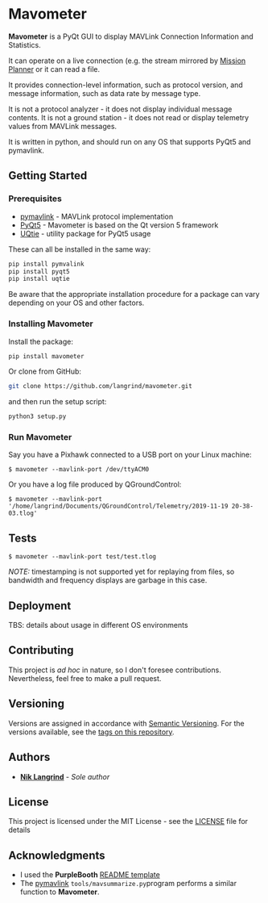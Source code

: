 # Mavometer

**Mavometer** is a PyQt GUI to display MAVLink Connection Information and
Statistics.

It can operate on a live connection (e.g. the stream mirrored by
[Mission Planner](http://ardupilot.org/planner/) or it can read a file.

It provides connection-level information, such as protocol version, and
message information, such as data rate by message type.

It is not a protocol analyzer - it does not display individual message
contents. It is not a ground station - it does not read or display telemetry
values from MAVLink messages.

It is written in python, and should run on any OS that supports PyQt5
and pymavlink.

## Getting Started

### Prerequisites

* [pymavlink](https://pypi.org/project/pymavlink/) - MAVLink protocol implementation 
* [PyQt5](https://pypi.org/project/PyQt5/) - Mavometer is based on the Qt version 5 framework
* [UQtie](https://pypi.org/project/uqtie/) - utility package for PyQt5 usage

These can all be installed in the same way:

```bash
pip install pymvalink
pip install pyqt5
pip install uqtie
```

Be aware that the appropriate installation procedure for a package can
vary depending on your OS and other factors.

### Installing Mavometer

Install the package:

```bash
pip install mavometer
```

Or clone from GitHub:

```bash
git clone https://github.com/langrind/mavometer.git
```

and then run the setup script:

```bash
python3 setup.py
```

### Run Mavometer

Say you have a Pixhawk connected to a USB port on your Linux machine:

```
$ mavometer --mavlink-port /dev/ttyACM0
```

Or you have a log file produced by QGroundControl:

```
$ mavometer --mavlink-port '/home/langrind/Documents/QGroundControl/Telemetry/2019-11-19 20-38-03.tlog'
```

## Tests

```
$ mavometer --mavlink-port test/test.tlog
```

*NOTE:* timestamping is not supported yet for replaying from files, so bandwidth and frequency
displays are garbage in this case.

## Deployment

TBS: details about usage in different OS environments

## Contributing

This project is *ad hoc* in nature, so I don't foresee contributions. Nevertheless,
feel free to make a pull request.

## Versioning

Versions are assigned in accordance with [Semantic Versioning](http://semver.org/).
For the versions available, see the [tags on this repository](https://github.com/langrind/mavometer/tags).

## Authors

* **[Nik Langrind](https://github.com/langrind)** - *Sole author*

## License

This project is licensed under the MIT License - see the [LICENSE](LICENSE) file for details

## Acknowledgments

* I used the **PurpleBooth** [README template](https://github.com/PurpleBooth/a-good-readme-template)
* The [pymavlink](https://github.com/ArduPilot/pymavlink) `tools/mavsummarize.py`program performs a
  similar function to **Mavometer**.
